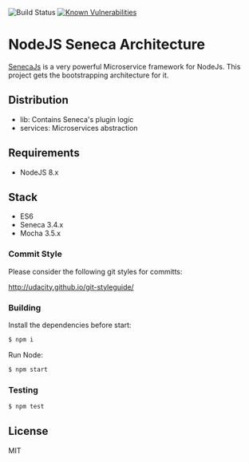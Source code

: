 ![Build Status](https://travis-ci.org/rodrigomata/nodejs-arquitecture-seneca.svg?branch=master)
[![Known Vulnerabilities](https://snyk.io/test/github/rodrigomata/nodejs-arquitecture-seneca/badge.svg)](https://snyk.io/test/github/rodrigomata/nodejs-arquitecture-seneca)
# NodeJS Seneca Architecture

[SenecaJs](http://senecajs.org) is a very powerful Microservice framework for NodeJs. This project gets the bootstrapping architecture for it.

## Distribution

- lib: Contains Seneca's plugin logic
- services: Microservices abstraction

## Requirements

- NodeJS 8.x

## Stack

- ES6
- Seneca 3.4.x
- Mocha 3.5.x

### Commit Style

Please consider the following git styles for committs:

http://udacity.github.io/git-styleguide/

### Building

Install the dependencies before start:

```sh
$ npm i
```

Run Node:

```sh
$ npm start
```

### Testing

```sh
$ npm test
```

## License

MIT
